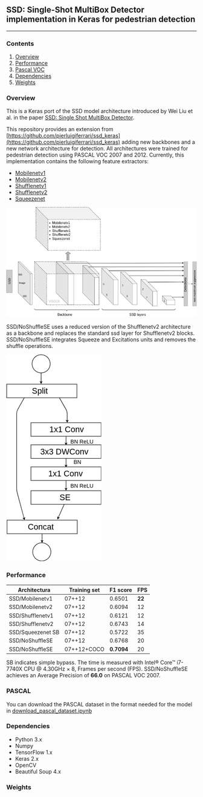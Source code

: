 ## SSD: Single-Shot MultiBox Detector implementation in Keras for pedestrian detection
---
### Contents

1. [Overview](#overview)
2. [Performance](#performance)
3. [Pascal VOC](#pascal)
4. [Dependencies](#dependencies)
5. [Weights](#weights)

### Overview

This is a Keras port of the SSD model architecture introduced by Wei Liu et al. in the paper [SSD: Single Shot MultiBox Detector](https://arxiv.org/abs/1512.02325).

This repository provides an extension from [https://github.com/pierluigiferrari/ssd_keras](https://github.com/pierluigiferrari/ssd_keras) adding new backbones and a new network architecture for detection. All architectures were trained for pedestrian detection using PASCAL VOC 2007 and 2012.
Currently, this implementation contains the following feature extractors:
- [Mobilenetv1](https://arxiv.org/abs/1704.04861)
- [Mobilenetv2](https://arxiv.org/abs/1801.04381)
- [Shufflenetv1](https://arxiv.org/abs/1707.01083)
- [Shufflenetv2](https://arxiv.org/abs/1807.11164)
- [Squeezenet](https://arxiv.org/abs/1602.07360)

![Architecture](./images/Architecture/ssd_repository.jpg)

SSD/NoShuffleSE uses a reduced version of the Shufflenetv2 architecture as a backbone and replaces the standard ssd layer for Shufflenetv2 blocks. SSD/NoShuffleSE integrates Squeeze and Excitations units and removes the shuffle operations.

![Architecture](./images/Architecture/ssd_layer_shufflenet_se_repository.jpg)

### Performance
| Architectura      | Training set | F1 score | FPS |
|-------------------|--------------|----------|-----|
| SSD/Mobilenetv1   | 07++12       | 0.6501   | **22**  |
| SSD/Mobilenetv2   | 07++12       | 0.6094   | 12  |
| SSD/Shufflenetv1  | 07++12       | 0.6121   | 12  |
| SSD/Shufflenetv2  | 07++12       | 0.6743   | 14  |
| SSD/Squeezenet SB | 07++12       | 0.5722   | 35  |
| SSD/NoShuffleSE   | 07++12       | 0.6768   | 20  |
| SSD/NoShuffleSE   | 07++12+COCO  | **0.7094**   | 20  |

SB indicates simple bypass.
The time is measured with Intel® Core™ i7-7740X CPU @ 4.30GHz × 8, Frames per second (FPS).
SSD/NoShuffleSE achieves an Average Precision of **66.0** on PASCAL VOC 2007.

### PASCAL 
You can download the PASCAL dataset in the format needed for the model in [download_pascal_dataset.ipynb](download_pascal_dataset.ipynb)

### Dependencies

* Python 3.x
* Numpy
* TensorFlow 1.x
* Keras 2.x
* OpenCV
* Beautiful Soup 4.x

### Weights